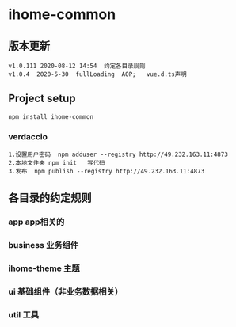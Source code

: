 # ihome-common
## 版本更新
```
v1.0.111 2020-08-12 14:54  约定各目录规则
v1.0.4  2020-5-30  fullLoading  AOP;   vue.d.ts声明
```

## Project setup
```
npm install ihome-common
```

### verdaccio
```
1.设置用户密码  npm adduser --registry http://49.232.163.11:4873
2.本地文件夹 npm init   写代码
3.发布  npm publish --registry http://49.232.163.11:4873
```

## 各目录的约定规则

### app app相关的

### business 业务组件

### ihome-theme 主题

### ui 基础组件（非业务数据相关）

### util  工具

